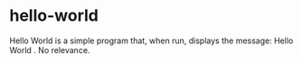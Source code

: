 # hello-world
Hello World is a simple program that, when run, displays the message: Hello World .
No relevance.
